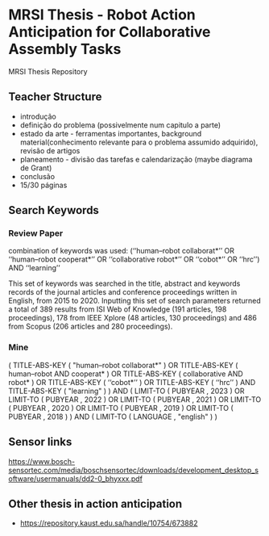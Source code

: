 # MRSI Thesis - Robot Action Anticipation for Collaborative Assembly Tasks

MRSI Thesis Repository

## Teacher Structure

- introdução
- definição do problema (possivelmente num capitulo a parte)
- estado da arte - ferramentas importantes, background material(conhecimento relevante para o problema assumido adquirido), revisão de artigos
- planeamento - divisão das tarefas e calendarização (maybe diagrama de Grant)
- conclusão
- 15/30 páginas

## Search Keywords

### Review Paper
combination of keywords was used: (‘‘human–robot
collaborat*’’ OR ‘‘human–robot cooperat*’’ OR ‘‘collaborative robot*’’
OR ‘‘cobot*’’ OR ‘‘hrc’’) AND ‘‘learning’’

This set of keywords
was searched in the title, abstract and keywords records of the journal
articles and conference proceedings written in English, from 2015 to
2020.
Inputting this set of search parameters returned a total of 389 results
from ISI Web of Knowledge (191 articles, 198 proceedings), 178 from
IEEE Xplore (48 articles, 130 proceedings) and 486 from Scopus (206
articles and 280 proceedings).

### Mine

( TITLE-ABS-KEY ( "human–robot collaborat*" ) OR TITLE-ABS-KEY ( human–robot AND cooperat* ) OR TITLE-ABS-KEY ( collaborative AND robot* ) OR TITLE-ABS-KEY ( ‘‘cobot*’’ ) OR TITLE-ABS-KEY ( ‘‘hrc’’ ) AND TITLE-ABS-KEY ( "learning" ) ) AND ( LIMIT-TO ( PUBYEAR , 2023 ) OR LIMIT-TO ( PUBYEAR , 2022 ) OR LIMIT-TO ( PUBYEAR , 2021 ) OR LIMIT-TO ( PUBYEAR , 2020 ) OR LIMIT-TO ( PUBYEAR , 2019 ) OR LIMIT-TO ( PUBYEAR , 2018 ) ) AND ( LIMIT-TO ( LANGUAGE , "english" ) )

## Sensor links

https://www.bosch-sensortec.com/media/boschsensortec/downloads/development_desktop_software/usermanuals/dd2-0_bhyxxx.pdf

## Other thesis in action anticipation

- https://repository.kaust.edu.sa/handle/10754/673882
